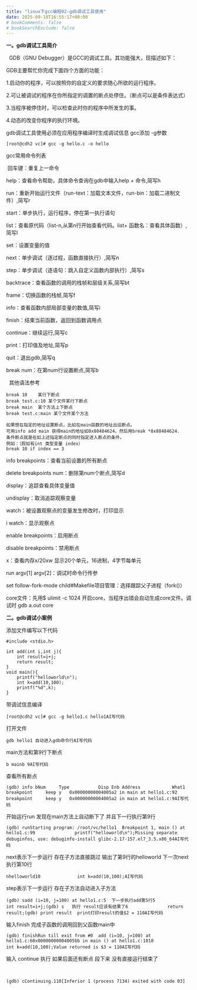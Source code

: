 ```yaml
---
title: "linux下gcc编程02-gdb调试工具使用"
date: 2025-09-18T16:55:17+08:00
# bookComments: false
# bookSearchExclude: false
---
```


**一。gdb调试工具简介**

  GDB（GNU Debugger）是GCC的调试工具。其功能强大，现描述如下： 

GDB主要帮忙你完成下面四个方面的功能： 

1.启动你的程序，可以按照你的自定义的要求随心所欲的运行程序。 

2.可让被调试的程序在你所指定的调置的断点处停住。（断点可以是条件表达式） 

3.当程序被停住时，可以检查此时你的程序中所发生的事。 

4.动态的改变你程序的执行环境。

gdb调试工具使用必须在应用程序编译时生成调试信息 gcc添加 -g参数

```
[root@cdh2 vc]# gcc -g hello.c -o hello
```

gcc常用命令列表

 回车键：重复上一命令

help：查看命令帮助，具体命令查询在gdb中输入help + 命令,简写h

run：重新开始运行文件（run-text：加载文本文件，run-bin：加载二进制文件）,简写r

start：单步执行，运行程序，停在第一执行语句

list：查看原代码（list-n,从第n行开始查看代码。list+ 函数名：查看具体函数）,简写l

set：设置变量的值

next：单步调试（逐过程，函数直接执行）,简写n

step：单步调试（逐语句：跳入自定义函数内部执行）,简写s

backtrace：查看函数的调用的栈帧和层级关系,简写bt

frame：切换函数的栈帧,简写f

info：查看函数内部局部变量的数值,简写i

finish：结束当前函数，返回到函数调用点

continue：继续运行,简写c

print：打印值及地址,简写p

quit：退出gdb,简写q

break num：在第num行设置断点,简写b

  其他语法参考

```
break 10    某行下断点
break test.c:10 某个文件某行下断点
break main  某个方法上下断点
break test.c:main 某个文件某个方法
 
如果想在指定的地址设置断点，比如在main函数的地址出设断点。
可用info add main 获得main的地址如0x80484624，然后用break *0x80484624.
条件断点就是在如上述指定断点的同时指定进入断点的条件。
例如：（假如有int 类型变量 index）
break 10 if index == 3
```

info breakpoints：查看当前设置的所有断点

delete breakpoints num：删除第num个断点,简写d

display：追踪查看具体变量值

undisplay：取消追踪观察变量

watch：被设置观察点的变量发生修改时，打印显示

i watch：显示观察点

enable breakpoints：启用断点

disable breakpoints：禁用断点

x：查看内存x/20xw 显示20个单元，16进制，4字节每单元

run argv[1] argv[2]：调试时命令行传参

set follow-fork-mode child#Makefile项目管理：选择跟踪父子进程（fork()）

core文件：先用$ ulimit -c 1024 开启core，当程序出错会自动生成core文件。调试时 gdb a.out core

**二。gdb调试小案例**

添加文件编写以下代码

```
#include <stdio.h>
 
int add(int i,int j){
	int result=i+j;
	return result;
}
void main(){
	printf("helloworld\n");
	int k=add(10,100);
	printf("%d",k);
}
```

带调试信息编译

```
[root@cdh2 vc]# gcc -g hello1.c hello1AI写代码
```

打开文件

```
gdb hello1 自动进入gdb命令行AI写代码
```

main方法和第9行下断点

```
b mainb 9AI写代码
```

查看所有断点

```
(gdb) info bNum     Type           Disp Enb Address            What1       breakpoint     keep y   0x00000000004005a2 in main at hello1.c:92       breakpoint     keep y   0x00000000004005a2 in main at hello1.c:9AI写代码
```

开始运行run 发现在main方法上自动断下了 并且下一行执行第9行

```
(gdb) runStarting program: /root/vc/hello1  Breakpoint 1, main () at hello1.c:99               printf("helloworld\n");Missing separate debuginfos, use: debuginfo-install glibc-2.17-157.el7_3.5.x86_64AI写代码
```

next表示下一步运行 存在子方法直接跳过 输出了第9行的helloworld 下一次next执行第10行

```
nhelloworld10              int k=add(10,100);AI写代码
```

step表示下一步运行 存在子方法自动进入子方法

```
(gdb) sadd (i=10, j=100) at hello1.c:5  下一步执行add第5行5               int result=i+j;(gdb) s   执行 result应该有结果了6               return result;(gdb) print result  print打印result的值$2 = 110AI写代码
```

输入finish 完成子函数的调用回到父函数main中

```
(gdb) finishRun till exit from #0  add (i=10, j=100) at hello1.c:60x00000000004005bb in main () at hello1.c:1010              int k=add(10,100);Value returned is $3 = 110AI写代码
```

输入 continue 执行 如果后面还有断点 段下来 没有直接运行结束了

 

```
(gdb) cContinuing.110[Inferior 1 (process 7134) exited with code 03]
```